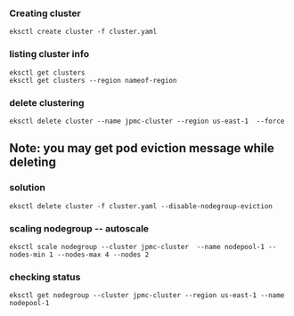 ### Creating cluster 

```
eksctl create cluster -f cluster.yaml

```

### listing cluster info 

```
eksctl get clusters
eksctl get clusters --region nameof-region
```

### delete clustering 

```
eksctl delete cluster --name jpmc-cluster --region us-east-1  --force
```

## Note: you may get pod eviction message while deleting 

### solution 

```
eksctl delete cluster -f cluster.yaml --disable-nodegroup-eviction
```

### scaling nodegroup -- autoscale 

```
eksctl scale nodegroup --cluster jpmc-cluster  --name nodepool-1 --nodes-min 1 --nodes-max 4 --nodes 2
```

### checking status

```
eksctl get nodegroup --cluster jpmc-cluster --region us-east-1 --name nodepool-1
```
